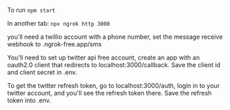 To run
`npm start`

In another tab:
`npx ngrok http 3000`

you'll need a twillio account with a phone number, set the message receive webhook to <your-ngrok-forwarding-url>.ngrok-free.app/sms

You'll need to set up twitter api free account, create an app with an oauth2.0 client that redirects to localhost:3000/callback. Save the client id and client secret in .env.

To get the twitter refresh token, go to localhost:3000/auth, login in to your twitter account, and you'll see the refresh token there. Save the refresh token into .env.
